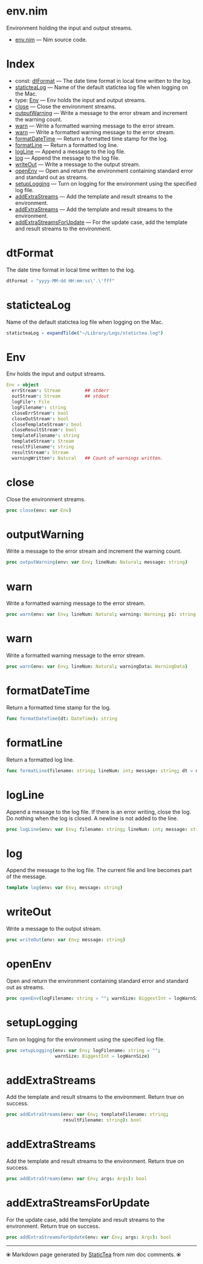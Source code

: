 # env.nim

Environment holding the input and output streams.

* [env.nim](../src/env.nim) &mdash; Nim source code.
# Index

* const: [dtFormat](#dtformat) &mdash; The date time format in local time written to the log.
* [staticteaLog](#statictealog) &mdash; Name of the default statictea log file when logging on the Mac.
* type: [Env](#env) &mdash; Env holds the input and output streams.
* [close](#close) &mdash; Close the environment streams.
* [outputWarning](#outputwarning) &mdash; Write a message to the error stream and increment the warning count.
* [warn](#warn) &mdash; Write a formatted warning message to the error stream.
* [warn](#warn-1) &mdash; Write a formatted warning message to the error stream.
* [formatDateTime](#formatdatetime) &mdash; Return a formatted time stamp for the log.
* [formatLine](#formatline) &mdash; Return a formatted log line.
* [logLine](#logline) &mdash; Append a message to the log file.
* [log](#log) &mdash; Append the message to the log file.
* [writeOut](#writeout) &mdash; Write a message to the output stream.
* [openEnv](#openenv) &mdash; Open and return the environment containing standard error and standard out as streams.
* [setupLogging](#setuplogging) &mdash; Turn on logging for the environment using the specified log file.
* [addExtraStreams](#addextrastreams) &mdash; Add the template and result streams to the environment.
* [addExtraStreams](#addextrastreams-1) &mdash; Add the template and result streams to the environment.
* [addExtraStreamsForUpdate](#addextrastreamsforupdate) &mdash; For the update case, add the template and result streams to the environment.

# dtFormat

The date time format in local time written to the log.

```nim
dtFormat = "yyyy-MM-dd HH:mm:ss\'.\'fff"
```

# staticteaLog

Name of the default statictea log file when logging on the Mac.

```nim
staticteaLog = expandTilde("~/Library/Logs/statictea.log")
```

# Env

Env holds the input and output streams.

```nim
Env = object
  errStream*: Stream         ## stderr
  outStream*: Stream         ## stdout
  logFile*: File
  logFilename*: string
  closeErrStream*: bool
  closeOutStream*: bool
  closeTemplateStream*: bool
  closeResultStream*: bool
  templateFilename*: string
  templateStream*: Stream
  resultFilename*: string
  resultStream*: Stream
  warningWritten*: Natural   ## Count of warnings written.

```

# close

Close the environment streams.

```nim
proc close(env: var Env)
```

# outputWarning

Write a message to the error stream and increment the warning count.

```nim
proc outputWarning(env: var Env; lineNum: Natural; message: string)
```

# warn

Write a formatted warning message to the error stream.

```nim
proc warn(env: var Env; lineNum: Natural; warning: Warning; p1: string = "")
```

# warn

Write a formatted warning message to the error stream.

```nim
proc warn(env: var Env; lineNum: Natural; warningData: WarningData)
```

# formatDateTime

Return a formatted time stamp for the log.

```nim
func formatDateTime(dt: DateTime): string
```

# formatLine

Return a formatted log line.

```nim
func formatLine(filename: string; lineNum: int; message: string; dt = now()): string
```

# logLine

Append a message to the log file. If there is an error writing, close the log. Do nothing when the log is closed. A newline is not added to the line.

```nim
proc logLine(env: var Env; filename: string; lineNum: int; message: string)
```

# log

Append the message to the log file. The current file and line becomes part of the message.

```nim
template log(env: var Env; message: string)
```

# writeOut

Write a message to the output stream.

```nim
proc writeOut(env: var Env; message: string)
```

# openEnv

Open and return the environment containing standard error and standard out as streams.

```nim
proc openEnv(logFilename: string = ""; warnSize: BiggestInt = logWarnSize): Env
```

# setupLogging

Turn on logging for the environment using the specified log file.

```nim
proc setupLogging(env: var Env; logFilename: string = "";
                  warnSize: BiggestInt = logWarnSize)
```

# addExtraStreams

Add the template and result streams to the environment. Return true on success.

```nim
proc addExtraStreams(env: var Env; templateFilename: string;
                     resultFilename: string): bool
```

# addExtraStreams

Add the template and result streams to the environment. Return true on success.

```nim
proc addExtraStreams(env: var Env; args: Args): bool
```

# addExtraStreamsForUpdate

For the update case, add the template and result streams to the environment. Return true on success.

```nim
proc addExtraStreamsForUpdate(env: var Env; args: Args): bool
```


---
⦿ Markdown page generated by [StaticTea](https://github.com/flenniken/statictea/) from nim doc comments. ⦿
